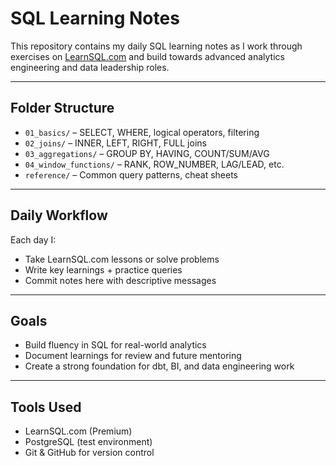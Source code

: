 # SQL Learning Notes

This repository contains my daily SQL learning notes as I work through exercises on [LearnSQL.com](https://learnsql.com) and build towards advanced analytics engineering and data leadership roles.

---

## Folder Structure

- `01_basics/` – SELECT, WHERE, logical operators, filtering
- `02_joins/` – INNER, LEFT, RIGHT, FULL joins
- `03_aggregations/` – GROUP BY, HAVING, COUNT/SUM/AVG
- `04_window_functions/` – RANK, ROW_NUMBER, LAG/LEAD, etc.
- `reference/` – Common query patterns, cheat sheets

---

## Daily Workflow

Each day I:
- Take LearnSQL.com lessons or solve problems
- Write key learnings + practice queries
- Commit notes here with descriptive messages

---

## Goals

- Build fluency in SQL for real-world analytics
- Document learnings for review and future mentoring
- Create a strong foundation for dbt, BI, and data engineering work

---

## Tools Used

- LearnSQL.com (Premium)
- PostgreSQL (test environment)
- Git & GitHub for version control
 
